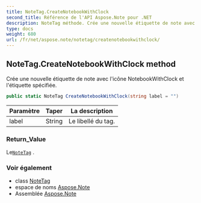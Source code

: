 ```yaml
---
title: NoteTag.CreateNotebookWithClock
second_title: Référence de l'API Aspose.Note pour .NET
description: NoteTag méthode. Crée une nouvelle étiquette de note avec licône NotebookWithClock et létiquette spécifiée.
type: docs
weight: 680
url: /fr/net/aspose.note/notetag/createnotebookwithclock/
---
```

## NoteTag.CreateNotebookWithClock method

Crée une nouvelle étiquette de note avec l'icône NotebookWithClock et l'étiquette spécifiée.

```csharp
public static NoteTag CreateNotebookWithClock(string label = "")
```

| Paramètre | Taper | La description |
| --- | --- | --- |
| label | String | Le libellé du tag. |

### Return_Value

Le[`NoteTag`](../) .

### Voir également

* class [NoteTag](../)
* espace de noms [Aspose.Note](../../notetag/)
* Assemblée [Aspose.Note](../../../)



